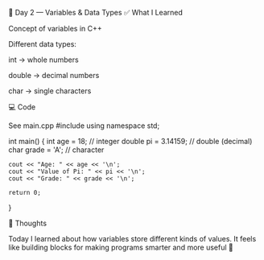📘 Day 2 — Variables & Data Types
✅ What I Learned

Concept of variables in C++

Different data types:

int → whole numbers

double → decimal numbers

char → single characters

💻 Code

See main.cpp
#include <iostream>
using namespace std;

int main() {
    int age = 18;            // integer
    double pi = 3.14159;     // double (decimal)
    char grade = 'A';        // character

    cout << "Age: " << age << '\n';
    cout << "Value of Pi: " << pi << '\n';
    cout << "Grade: " << grade << '\n';

    return 0;
}

🌱 Thoughts

Today I learned about how variables store different kinds of values.
It feels like building blocks for making programs smarter and more useful 🚀
